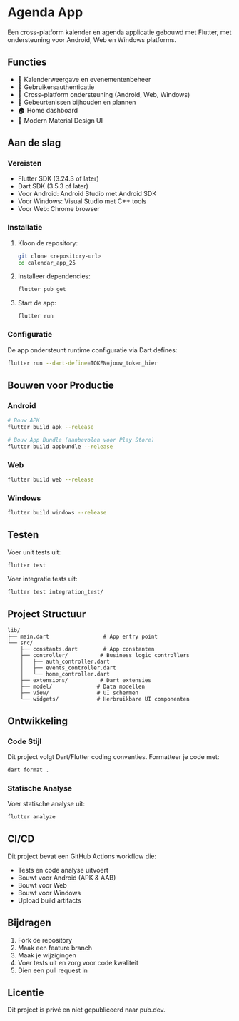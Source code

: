 # Agenda App

Een cross-platform kalender en agenda applicatie gebouwd met Flutter, met ondersteuning voor Android, Web en Windows platforms.

## Functies

- 📅 Kalenderweergave en evenementenbeheer
- 🔐 Gebruikersauthenticatie
- 📱 Cross-platform ondersteuning (Android, Web, Windows)
- 🎯 Gebeurtenissen bijhouden en plannen
- 🏠 Home dashboard
- 🎨 Modern Material Design UI

## Aan de slag

### Vereisten

- Flutter SDK (3.24.3 of later)
- Dart SDK (3.5.3 of later)
- Voor Android: Android Studio met Android SDK
- Voor Windows: Visual Studio met C++ tools
- Voor Web: Chrome browser

### Installatie

1. Kloon de repository:
   ```bash
   git clone <repository-url>
   cd calendar_app_25
   ```

2. Installeer dependencies:
   ```bash
   flutter pub get
   ```

3. Start de app:
   ```bash
   flutter run
   ```

### Configuratie

De app ondersteunt runtime configuratie via Dart defines:

```bash
flutter run --dart-define=TOKEN=jouw_token_hier
```

## Bouwen voor Productie

### Android
```bash
# Bouw APK
flutter build apk --release

# Bouw App Bundle (aanbevolen voor Play Store)
flutter build appbundle --release
```

### Web
```bash
flutter build web --release
```

### Windows
```bash
flutter build windows --release
```

## Testen

Voer unit tests uit:
```bash
flutter test
```

Voer integratie tests uit:
```bash
flutter test integration_test/
```

## Project Structuur

```
lib/
├── main.dart                 # App entry point
└── src/
    ├── constants.dart        # App constanten
    ├── controller/          # Business logic controllers
    │   ├── auth_controller.dart
    │   ├── events_controller.dart
    │   └── home_controller.dart
    ├── extensions/          # Dart extensies
    ├── model/              # Data modellen
    ├── view/               # UI schermen
    └── widgets/            # Herbruikbare UI componenten
```

## Ontwikkeling

### Code Stijl
Dit project volgt Dart/Flutter coding conventies. Formatteer je code met:
```bash
dart format .
```

### Statische Analyse
Voer statische analyse uit:
```bash
flutter analyze
```

## CI/CD

Dit project bevat een GitHub Actions workflow die:
- Tests en code analyse uitvoert
- Bouwt voor Android (APK & AAB)
- Bouwt voor Web
- Bouwt voor Windows
- Upload build artifacts

## Bijdragen

1. Fork de repository
2. Maak een feature branch
3. Maak je wijzigingen
4. Voer tests uit en zorg voor code kwaliteit
5. Dien een pull request in

## Licentie

Dit project is privé en niet gepubliceerd naar pub.dev.
